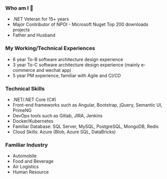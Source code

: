 ### Who am I 👋
- .NET Veteran for 15+ years
- Major Contributor of NPOI - Microsoft Nuget Top 200 downloads projects
- Father and Husband

### My Working/Technical Experiences
- 6 year To-B software architecture design experience
- 3 year To-C software architecture design experience (mainly e-commerce and wechat app)
- 5 year PM experience, familiar with Agile and CI/CD

### Technical Skills
- .NET/.NET Core (C#)
- Front-end frameworks such as Angular, Bootstrap, jQuery, Semantic UI, PrimeNG
- DevOps tools such as Gitlab, JIRA, Jenkins
- Docker/Kubernetes
- Familiar Database: SQL Server, MySQL, PostgreSQL, MongoDB, Redis
- Cloud Skills: Azure (Blob, Azure SQL, DataBricks)

### Familiar Industry 
- Automobile 
- Food and Beverage
- Air Logistics
- Human Resource

